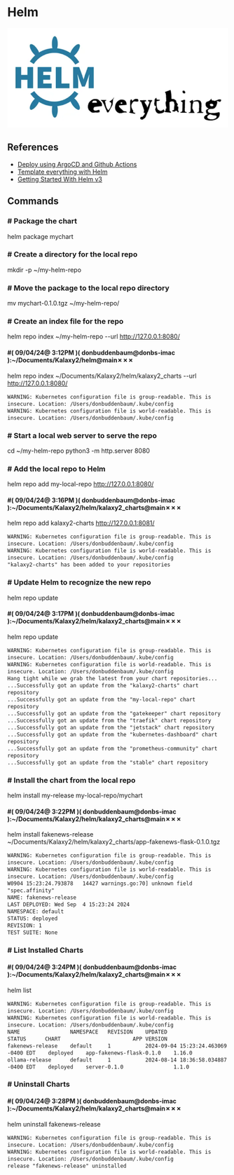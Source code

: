 # Helm

![alt text](image.png)

## References

- [Deploy using ArgoCD and Github Actions](https://medium.com/@mssantossousa/deploy-using-argocd-and-github-actions-888f7370e480)
- [Template everything with Helm](https://medium.com/@maorfr/template-everything-with-helm-48e5a32ff72d)
- [Getting Started With Helm v3](https://medium.com/swlh/getting-started-with-helm-v3-3c07ba63c9f8)

## Commands

### # Package the chart
helm package mychart

### # Create a directory for the local repo
mkdir -p ~/my-helm-repo

### # Move the package to the local repo directory
mv mychart-0.1.0.tgz ~/my-helm-repo/

### # Create an index file for the repo
helm repo index ~/my-helm-repo --url http://127.0.0.1:8080/

#### #( 09/04/24@ 3:12PM )( donbuddenbaum@donbs-imac ):~/Documents/Kalaxy2/helm@main✗✗✗
   helm repo index ~/Documents/Kalaxy2/helm/kalaxy2_charts  --url http://127.0.0.1:8080/

```
WARNING: Kubernetes configuration file is group-readable. This is insecure. Location: /Users/donbuddenbaum/.kube/config
WARNING: Kubernetes configuration file is world-readable. This is insecure. Location: /Users/donbuddenbaum/.kube/config
```

### # Start a local web server to serve the repo
cd ~/my-helm-repo
python3 -m http.server 8080

### # Add the local repo to Helm
helm repo add my-local-repo http://127.0.0.1:8080/

#### #( 09/04/24@ 3:16PM )( donbuddenbaum@donbs-imac ):~/Documents/Kalaxy2/helm/kalaxy2_charts@main✗✗✗
   helm repo add kalaxy2-charts http://127.0.0.1:8081/

```
WARNING: Kubernetes configuration file is group-readable. This is insecure. Location: /Users/donbuddenbaum/.kube/config
WARNING: Kubernetes configuration file is world-readable. This is insecure. Location: /Users/donbuddenbaum/.kube/config
"kalaxy2-charts" has been added to your repositories
```

### # Update Helm to recognize the new repo
helm repo update

#### #( 09/04/24@ 3:17PM )( donbuddenbaum@donbs-imac ):~/Documents/Kalaxy2/helm/kalaxy2_charts@main✗✗✗
   helm repo update

```
WARNING: Kubernetes configuration file is group-readable. This is insecure. Location: /Users/donbuddenbaum/.kube/config
WARNING: Kubernetes configuration file is world-readable. This is insecure. Location: /Users/donbuddenbaum/.kube/config
Hang tight while we grab the latest from your chart repositories...
...Successfully got an update from the "kalaxy2-charts" chart repository
...Successfully got an update from the "my-local-repo" chart repository
...Successfully got an update from the "gatekeeper" chart repository
...Successfully got an update from the "traefik" chart repository
...Successfully got an update from the "jetstack" chart repository
...Successfully got an update from the "kubernetes-dashboard" chart repository
...Successfully got an update from the "prometheus-community" chart repository
...Successfully got an update from the "stable" chart repository
```


### # Install the chart from the local repo
helm install my-release my-local-repo/mychart


#### #( 09/04/24@ 3:22PM )( donbuddenbaum@donbs-imac ):~/Documents/Kalaxy2/helm/kalaxy2_charts@main✗✗✗
   helm install fakenews-release ~/Documents/Kalaxy2/helm/kalaxy2_charts/app-fakenews-flask-0.1.0.tgz

```
WARNING: Kubernetes configuration file is group-readable. This is insecure. Location: /Users/donbuddenbaum/.kube/config
WARNING: Kubernetes configuration file is world-readable. This is insecure. Location: /Users/donbuddenbaum/.kube/config
W0904 15:23:24.793878   14427 warnings.go:70] unknown field "spec.affinity"
NAME: fakenews-release
LAST DEPLOYED: Wed Sep  4 15:23:24 2024
NAMESPACE: default
STATUS: deployed
REVISION: 1
TEST SUITE: None
```

### # List Installed Charts

#### #( 09/04/24@ 3:24PM )( donbuddenbaum@donbs-imac ):~/Documents/Kalaxy2/helm/kalaxy2_charts@main✗✗✗
   helm list

```
WARNING: Kubernetes configuration file is group-readable. This is insecure. Location: /Users/donbuddenbaum/.kube/config
WARNING: Kubernetes configuration file is world-readable. This is insecure. Location: /Users/donbuddenbaum/.kube/config
NAME            	NAMESPACE	REVISION	UPDATED                             	STATUS  	CHART                   	APP VERSION
fakenews-release	default  	1       	2024-09-04 15:23:24.463069 -0400 EDT	deployed	app-fakenews-flask-0.1.0	1.16.0
ollama-release  	default  	1       	2024-08-14 18:36:58.034887 -0400 EDT	deployed	server-0.1.0            	1.1.0
```

### # Uninstall Charts

#### #( 09/04/24@ 3:28PM )( donbuddenbaum@donbs-imac ):~/Documents/Kalaxy2/helm/kalaxy2_charts@main✗✗✗
   helm uninstall fakenews-release

```
WARNING: Kubernetes configuration file is group-readable. This is insecure. Location: /Users/donbuddenbaum/.kube/config
WARNING: Kubernetes configuration file is world-readable. This is insecure. Location: /Users/donbuddenbaum/.kube/config
release "fakenews-release" uninstalled
```